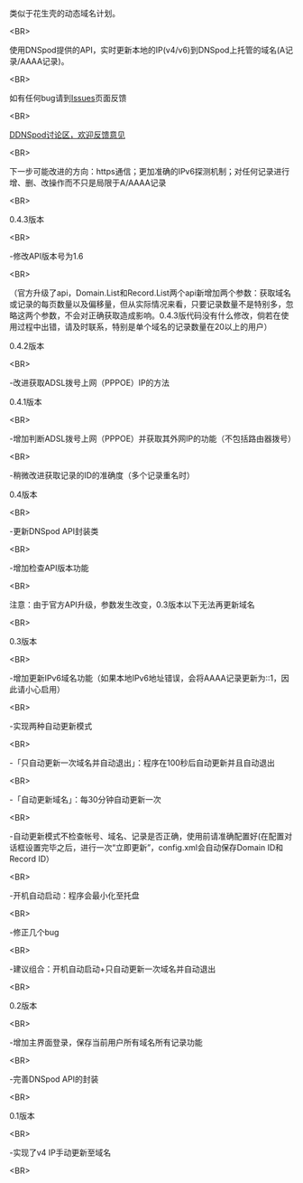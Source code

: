 类似于花生壳的动态域名计划。

&lt;BR&gt;


使用DNSpod提供的API，实时更新本地的IP(v4/v6)到DNSpod上托管的域名(A记录/AAAA记录)。

&lt;BR&gt;



如有任何bug请到<a href='http://code.google.com/p/ddnspod/issues/list'>Issues</a>页面反馈

&lt;BR&gt;



<a href='http://groups.google.com/group/ddnspod'>DDNSpod讨论区，欢迎反馈意见</a>

&lt;BR&gt;



下一步可能改进的方向：https通信；更加准确的IPv6探测机制；对任何记录进行增、删、改操作而不只是局限于A/AAAA记录

&lt;BR&gt;



0.4.3版本

&lt;BR&gt;


-修改API版本号为1.6

&lt;BR&gt;


（官方升级了api，Domain.List和Record.List两个api新增加两个参数：获取域名或记录的每页数量以及偏移量，但从实际情况来看，只要记录数量不是特别多，忽略这两个参数，不会对正确获取造成影响。0.4.3版代码没有什么修改，倘若在使用过程中出错，请及时联系，特别是单个域名的记录数量在20以上的用户）

0.4.2版本

&lt;BR&gt;


-改进获取ADSL拨号上网（PPPOE）IP的方法

0.4.1版本

&lt;BR&gt;


-增加判断ADSL拨号上网（PPPOE）并获取其外网IP的功能（不包括路由器拨号）

&lt;BR&gt;


-稍微改进获取记录的ID的准确度（多个记录重名时）

0.4版本

&lt;BR&gt;


-更新DNSpod API封装类

&lt;BR&gt;


-增加检查API版本功能

&lt;BR&gt;


注意：由于官方API升级，参数发生改变，0.3版本以下无法再更新域名

&lt;BR&gt;



0.3版本

&lt;BR&gt;


-增加更新IPv6域名功能（如果本地IPv6地址错误，会将AAAA记录更新为::1，因此请小心启用）

&lt;BR&gt;


-实现两种自动更新模式

&lt;BR&gt;


-「只自动更新一次域名并自动退出」：程序在100秒后自动更新并且自动退出

&lt;BR&gt;


-「自动更新域名」：每30分钟自动更新一次

&lt;BR&gt;


-自动更新模式不检查帐号、域名、记录是否正确，使用前请准确配置好(在配置对话框设置完毕之后，进行一次“立即更新”，config.xml会自动保存Domain ID和Record ID）

&lt;BR&gt;


-开机自动启动：程序会最小化至托盘

&lt;BR&gt;


-修正几个bug

&lt;BR&gt;


-建议组合：开机自动启动+只自动更新一次域名并自动退出

&lt;BR&gt;



0.2版本

&lt;BR&gt;


-增加主界面登录，保存当前用户所有域名所有记录功能

&lt;BR&gt;


-完善DNSpod API的封装

&lt;BR&gt;



0.1版本

&lt;BR&gt;


-实现了v4 IP手动更新至域名

&lt;BR&gt;

